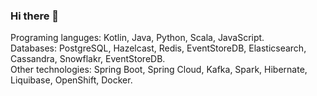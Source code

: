 ### Hi there 👋
 
Programing languges: Kotlin, Java, Python, Scala, JavaScript.   
Databases: PostgreSQL, Hazelcast, Redis, EventStoreDB, Elasticsearch, Cassandra, Snowflakr, EventStoreDB.  
Other technologies: Spring Boot, Spring Cloud, Kafka, Spark, Hibernate, Liquibase, OpenShift, Docker.  

<!--
**modulus100/modulus100** is a ✨ _special_ ✨ repository because its `README.md` (this file) appears on your GitHub profile.

Here are some ideas to get you started:

- 🔭 I’m currently working on ...
- 🌱 I’m currently learning ...
- 👯 I’m looking to collaborate on ...
- 🤔 I’m looking for help with ...
- 💬 Ask me about ...
- 📫 How to reach me: ...
- 😄 Pronouns: ...
- ⚡ Fun fact: ...
-->
